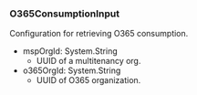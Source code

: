 ### O365ConsumptionInput
Configuration for retrieving O365 consumption.

- mspOrgId: System.String
  - UUID of a multitenancy org.
- o365OrgId: System.String
  - UUID of O365 organization.
